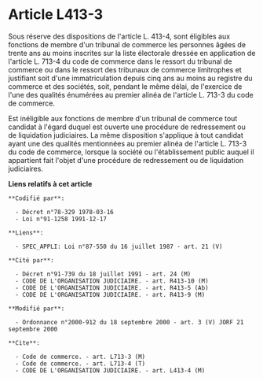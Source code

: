 # Article L413-3

Sous réserve des dispositions de l'article L. 413-4, sont éligibles aux fonctions de membre d'un tribunal de commerce les
personnes âgées de trente ans au moins inscrites sur la liste électorale dressée en application de l'article L. 713-4 du code
de commerce dans le ressort du tribunal de commerce ou dans le ressort des tribunaux de commerce limitrophes et justifiant
soit d'une immatriculation depuis cinq ans au moins au registre du commerce et des sociétés, soit, pendant le même délai, de
l'exercice de l'une des qualités énumérées au premier alinéa de l'article L. 713-3 du code de commerce.

Est inéligible aux fonctions de membre d'un tribunal de commerce tout candidat à l'égard duquel est ouverte une procédure de
redressement ou de liquidation judiciaires. La même disposition s'applique à tout candidat ayant une des qualités mentionnées
au premier alinéa de l'article L. 713-3 du code de commerce, lorsque la société ou l'établissement public auquel il
appartient fait l'objet d'une procédure de redressement ou de liquidation judiciaires.

**Liens relatifs à cet article**

	**Codifié par**:

	  - Décret n°78-329 1978-03-16
	  - Loi n°91-1258 1991-12-17

	**Liens**:

	  - SPEC_APPLI: Loi n°87-550 du 16 juillet 1987 - art. 21 (V)

	**Cité par**:

	  - Décret n°91-739 du 18 juillet 1991 - art. 24 (M)
	  - CODE DE L'ORGANISATION JUDICIAIRE. - art. R413-10 (M)
	  - CODE DE L'ORGANISATION JUDICIAIRE. - art. R413-5 (Ab)
	  - CODE DE L'ORGANISATION JUDICIAIRE. - art. R413-9 (M)

	**Modifié par**:

	  - Ordonnance n°2000-912 du 18 septembre 2000 - art. 3 (V) JORF 21 septembre 2000

	**Cite**:

	  - Code de commerce. - art. L713-3 (M)
	  - Code de commerce. - art. L713-4 (T)
	  - CODE DE L'ORGANISATION JUDICIAIRE. - art. L413-4 (M)
